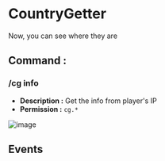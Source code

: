 # CountryGetter
Now, you can see where they are

## Command :
###  /cg info <player>
   - **Description :** Get the info from player's IP
   - **Permission :** `cg.*`

![image](https://imgur.com/2d55VCn.png)

## Events
